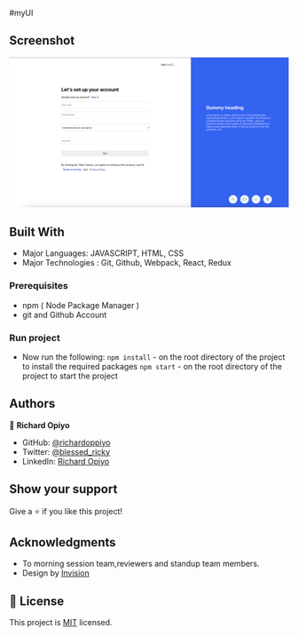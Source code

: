 
#myUI


## Screenshot

![screenshot](./screen.png)


## Built With
- Major Languages: JAVASCRIPT, HTML, CSS
- Major Technologies : Git, Github, Webpack, React, Redux

### Prerequisites
- npm ( Node Package Manager )
- git and Github Account


### Run project
- Now run the following:
 `npm install`  - on the root directory of the project to install the required packages
 `npm start`   - on the root directory of the project to start the project 


## Authors

👤 **Richard Opiyo**

- GitHub: [@richardoppiyo](https://github.com/richardoppiyo)
- Twitter: [@blessed_ricky](https://twitter.com/blessed_ricky)
- LinkedIn: [Richard Opiyo](https://linkedin.com/in/richardoppiyo)


## Show your support

Give a ⭐️ if you like this project!

## Acknowledgments

- To morning session team,reviewers and standup team members.
- Design by [Invision](https://projects.invisionapp.com/share/K7V8HV6Q9HM#/screens/397486262)

## 📝 License

This project is [MIT](./MIT.md) licensed.
